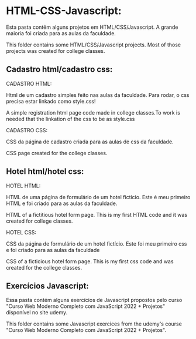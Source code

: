 # HTML-CSS-Javascript:

Esta pasta contêm alguns projetos em HTML/CSS/Javascript. A grande maioria foi criada para as aulas da faculdade.

This folder contains some HTML/CSS/Javascript projects. Most of those projects was created for college classes.

## Cadastro html/cadastro css:

CADASTRO HTML:

  Html de um cadastro simples feito nas aulas da faculdade. Para rodar, o css precisa estar linkado como style.css!
  
  A simple registration html page code made in college classes.To work   is needed that the linkation of the css to be as style.css

CADASTRO CSS:

  CSS da página de cadastro criada para as aulas de css da faculdade.
  
  CSS page created for the college classes.

## Hotel html/hotel css:

HOTEL HTML:

  HTML de uma página de formulário de um hotel fictício. Este é meu primeiro HTML e foi criado para as aulas da faculdade.
  
  HTML of a fictitious hotel form page. This is my first HTML code and it was created for college classes.
  
HOTEL CSS:

  CSS da página de formulário de um hotel fictício. Este foi meu primeiro css e foi criado para as aulas da faculdade 
  
  CSS of a ficticious hotel form page. This is my first css code and was created for the college classes.

## Exercícios Javascript:

  Essa pasta contém alguns exercícios de Javascript propostos pelo curso "Curso Web Moderno Completo com JavaScript 2022 + Projetos" disponível no site udemy.
  
  This folder contains some Javascript exercices from the udemy's course "Curso Web Moderno Completo com JavaScript 2022 + Projetos".

